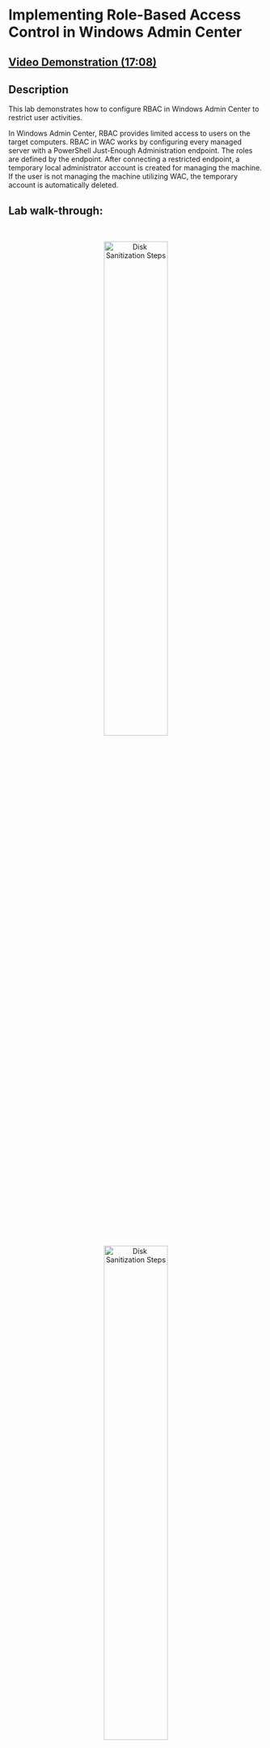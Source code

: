 <h1>Implementing Role-Based Access Control in Windows Admin Center</h1>

 ## [Video Demonstration (17:08)](https://drive.google.com/file/d/1hCGHATuHRxvhxCdmz8fMozWvNMq8bEb6/view?usp=sharing)

<h2>Description</h2>

This lab demonstrates how to configure RBAC in Windows Admin Center to restrict user activities.<br />

In Windows Admin Center, RBAC provides limited access to users on the target computers. RBAC in WAC works by configuring every managed server with a PowerShell Just-Enough Administration endpoint. The roles are defined by the endpoint. After connecting a restricted endpoint, a temporary local administrator account is created for managing the machine. If the user is not managing the machine utilizing WAC, the temporary account is automatically deleted.<br />

<h2>Lab walk-through:</h2>

<p align="center">
<br/>
<p align="center"><img src="https://i.imgur.com/eBbWY5U.png" height="50%" width="50%" alt="Disk Sanitization Steps"/>
<br />
<p align="center">
<br/>
<img src="https://i.imgur.com/XvhMRd7.png" height="50%" width="50%" alt="Disk Sanitization Steps"/>
<br />
<br />
